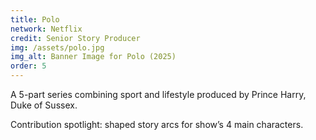 ```yaml
---
title: Polo
network: Netflix
credit: Senior Story Producer
img: /assets/polo.jpg
img_alt: Banner Image for Polo (2025)
order: 5
---
```


A 5-part series combining sport and lifestyle produced by Prince Harry, Duke of Sussex.

Contribution spotlight: shaped story arcs for show’s 4 main characters.
